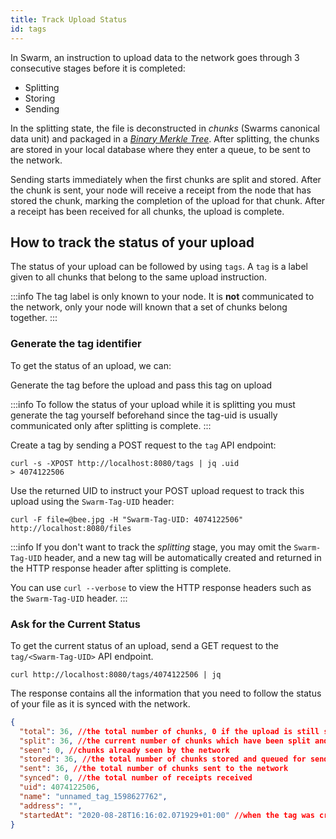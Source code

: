 ```yaml
---
title: Track Upload Status
id: tags
---
```


In Swarm, an instruction to upload data to the network goes through 3 consecutive stages before it is completed:

- Splitting
- Storing
- Sending

In the splitting state, the file is deconstructed in *chunks* (Swarms canonical data unit) and packaged in a [*Binary Merkle Tree*](https://en.wikipedia.org/wiki/Merkle_tree). After splitting, the chunks are stored in your local database where they enter a queue, to be sent to the network.

Sending starts immediately when the first chunks are split and stored. After the chunk is sent, your node will receive a receipt from the node that has stored the chunk, marking the completion of the upload for that chunk. After a receipt has been received for all chunks, the upload is complete.

## How to track the status of your upload
The status of your upload can be followed by using `tags`. A `tag` is a label given to all chunks that belong to the same upload instruction. 

:::info
The tag label is only known to your node. It is **not** communicated to the network, only your node will known that a set of chunks belong together.
:::

### Generate the tag identifier
To get the status of an upload, we can:

Generate the tag before the upload and pass this tag on upload

:::info
To follow the status of your upload while it is splitting you must generate the tag yourself beforehand since the tag-uid is usually communicated only after splitting is complete.
:::

Create a tag by sending a POST request to the `tag` API endpoint:

```console
curl -s -XPOST http://localhost:8080/tags | jq .uid
> 4074122506
```

Use the returned UID to instruct your POST upload request to track this upload using the `Swarm-Tag-UID` header:

```console
curl -F file=@bee.jpg -H "Swarm-Tag-UID: 4074122506" http://localhost:8080/files
```

:::info
If you don't want to track the *splitting* stage, you may omit the `Swarm-Tag-UID` header, and a new tag will be automatically created and returned in the HTTP response header after splitting is complete.

You can use `curl --verbose` to view the HTTP response headers such as the `Swarm-Tag-UID` header.
:::

### Ask for the Current Status

To get the current status of an upload, send a GET request to the `tag/<Swarm-Tag-UID>` API endpoint.

```console
curl http://localhost:8080/tags/4074122506 | jq
```

The response contains all the information that you need to follow the status of your file as it is synced with the network.

```json
{
  "total": 36, //the total number of chunks, 0 if the upload is still splitting
  "split": 36, //the current number of chunks which have been split and packed in the Binary Merkle Tree
  "seen": 0, //chunks already seen by the network
  "stored": 36, //the total number of chunks stored and queued for sending (if not seen before)
  "sent": 36, //the total number of chunks sent to the network
  "synced": 0, //the total number of receipts received
  "uid": 4074122506,
  "name": "unnamed_tag_1598627762",
  "address": "",
  "startedAt": "2020-08-28T16:16:02.071929+01:00" //when the tag was created (ISO 8601 format)
}
```
